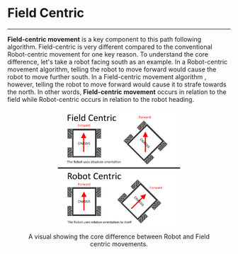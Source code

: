 # Field Centric

___

<b>Field-centric movement</b> is a key component to this path following algorithm. Field-centric is very different compared to the
conventional Robot-centric movement for one key reason. To understand the core difference, let's take a robot facing south as an example.
In a Robot-centric movement algorithm, telling the robot to move forward would cause the robot to move further south. In a Field-centric movement
algorithm , however, telling the robot to move forward would cause it to strafe towards the north. In other words, <b>Field-centric movement</b>
occurs in relation to the field while Robot-centric occurs in relation to the robot heading.

<figure align="center">
    <img src="Images/field-centric-visual.png" class="rounded-lg" alt="Field centric vs Robot centric" style="width: 65%; height: 65%;">
    <figcaption class="mt-2 text-sm text-center text-gray-600">A visual showing the core difference between Robot and Field centric movements.</figcaption>
</figure>
